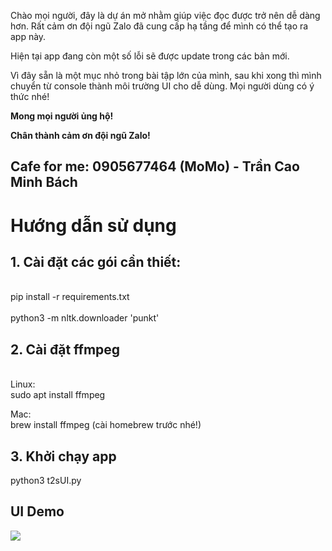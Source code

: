 Chào mọi người, đây là dự án mở nhằm giúp việc đọc được trở nên dễ dàng hơn. 
Rất cảm ơn đội ngũ Zalo đã cung cấp hạ tầng để mình có thể tạo ra app này.

Hiện tại app đang còn một số lỗi sẽ được update trong các bản mới.

Vì đây sẵn là một mục nhỏ trong bài tập lớn của mình, sau khi xong thì mình chuyển từ console thành môi trường UI cho dễ dùng.
Mọi người dùng có ý thức nhé!

<strong>Mong mọi người ủng hộ!</strong>

<strong>Chân thành cảm ơn đội ngũ Zalo!</strong>

<h2>Cafe for me: 0905677464 (MoMo) - Trần Cao Minh Bách</h2>

<h1>Hướng dẫn sử dụng</h1>
<h2>1. <strong>Cài đặt các gói cần thiết:</strong></h2>
<br>pip install -r requirements.txt
<br><br>python3 -m nltk.downloader 'punkt'
<br><h2>2. Cài đặt ffmpeg</h2><br>
Linux:<br>
sudo apt install ffmpeg

Mac:<br>
brew install ffmpeg (cài homebrew trước nhé!)
<br><h2>3. <strong>Khởi chạy app</strong></h2>
python3 t2sUI.py

<h2>UI Demo</h2>
<img src=https://github.com/bachtran2000/text-2-speech/blob/main/ui.png>
